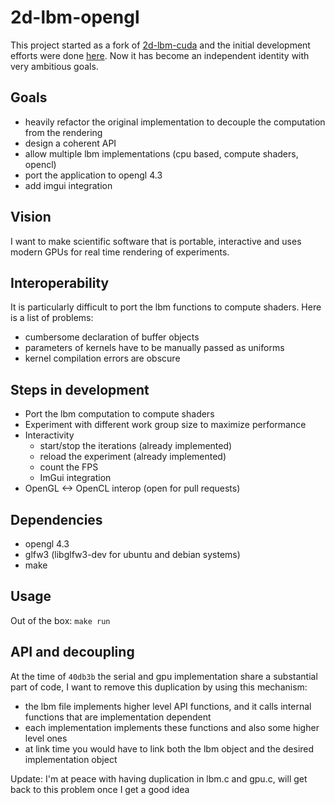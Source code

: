 # 2d-lbm-opengl

This project started as a fork of [2d-lbm-cuda](https://github.com/AndreaTorti-01/2d-lbm-cuda) and the initial development efforts were done [here](https://github.com/FattiMei/2d-lbm-cuda). Now it has become an independent identity with very ambitious goals.


## Goals
 * heavily refactor the original implementation to decouple the computation from the rendering
 * design a coherent API
 * allow multiple lbm implementations (cpu based, compute shaders, opencl)
 * port the application to opengl 4.3
 * add imgui integration


## Vision
I want to make scientific software that is portable, interactive and uses modern GPUs for real time rendering of experiments.


## Interoperability
It is particularly difficult to port the lbm functions to compute shaders. Here is a list of problems:
 * cumbersome declaration of buffer objects
 * parameters of kernels have to be manually passed as uniforms
 * kernel compilation errors are obscure


## Steps in development
 * Port the lbm computation to compute shaders
 * Experiment with different work group size to maximize performance
 * Interactivity
   - start/stop the iterations (already implemented)
   - reload the experiment (already implemented)
   - count the FPS
   - ImGui integration
 * OpenGL <-> OpenCL interop (open for pull requests)


## Dependencies
 * opengl 4.3
 * glfw3 (libglfw3-dev for ubuntu and debian systems)
 * make


## Usage
Out of the box: `make run`


## API and decoupling
At the time of `40db3b` the serial and gpu implementation share a substantial part of code, I want to remove this duplication by using this mechanism:
 * the lbm file implements higher level API functions, and it calls internal functions that are implementation dependent
 * each implementation implements these functions and also some higher level ones
 * at link time you would have to link both the lbm object and the desired implementation object

Update: I'm at peace with having duplication in lbm.c and gpu.c, will get back to this problem once I get a good idea
